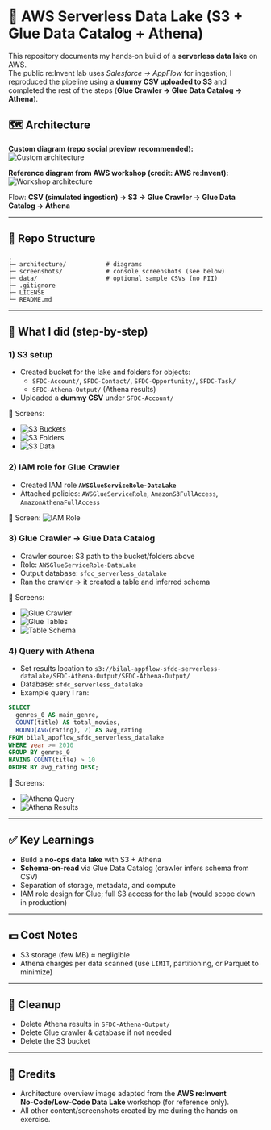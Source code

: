 # 🚀 AWS Serverless Data Lake (S3 + Glue Data Catalog + Athena)

This repository documents my hands‑on build of a **serverless data lake** on AWS.  
The public re:Invent lab uses *Salesforce → AppFlow* for ingestion; I reproduced the pipeline using a **dummy CSV uploaded to S3** and completed the rest of the steps (**Glue Crawler → Glue Data Catalog → Athena**).

## 🗺️ Architecture

**Custom diagram (repo social preview recommended):**  
![Custom architecture](architecture/custom-architecture.png)

**Reference diagram from AWS workshop (credit: AWS re:Invent):**  
![Workshop architecture](architecture/architecture-workshop.png)

Flow: **CSV (simulated ingestion) → S3 → Glue Crawler → Glue Data Catalog → Athena**

---

## 📂 Repo Structure
```
.
├─ architecture/           # diagrams
├─ screenshots/            # console screenshots (see below)
├─ data/                   # optional sample CSVs (no PII)
├─ .gitignore
├─ LICENSE
└─ README.md
```

---

## 🧪 What I did (step‑by‑step)

### 1) S3 setup
- Created bucket for the lake and folders for objects:
  - `SFDC-Account/`, `SFDC-Contact/`, `SFDC-Opportunity/`, `SFDC-Task/`
  - `SFDC-Athena-Output/` (Athena results)
- Uploaded a **dummy CSV** under `SFDC-Account/`

📸 Screens:
- ![S3 Buckets](screenshots/01_s3_buckets.png)
- ![S3 Folders](screenshots/02_s3_folders.png)
- ![S3 Data](screenshots/03_s3_data.png)

### 2) IAM role for Glue Crawler
- Created IAM role **`AWSGlueServiceRole-DataLake`**
- Attached policies: `AWSGlueServiceRole`, `AmazonS3FullAccess`, `AmazonAthenaFullAccess`

📸 Screen: ![IAM Role](screenshots/00_iam_role.png)

### 3) Glue Crawler → Glue Data Catalog
- Crawler source: S3 path to the bucket/folders above
- Role: `AWSGlueServiceRole-DataLake`
- Output database: `sfdc_serverless_datalake`
- Ran the crawler → it created a table and inferred schema

📸 Screens:
- ![Glue Crawler](screenshots/04_glue_crawler.png)
- ![Glue Tables](screenshots/05_glue_tables.png)
- ![Table Schema](screenshots/06_table_schema.png)

### 4) Query with Athena
- Set results location to `s3://bilal-appflow-sfdc-serverless-datalake/SFDC-Athena-Output/SFDC-Athena-Output/`
- Database: `sfdc_serverless_datalake`
- Example query I ran:
```sql
SELECT
  genres_0 AS main_genre,
  COUNT(title) AS total_movies,
  ROUND(AVG(rating), 2) AS avg_rating
FROM bilal_appflow_sfdc_serverless_datalake
WHERE year >= 2010
GROUP BY genres_0
HAVING COUNT(title) > 10
ORDER BY avg_rating DESC;
```

📸 Screens:
- ![Athena Query](screenshots/07_athena_query.png)
- ![Athena Results](screenshots/08_athena_results.png)

---

## ✅ Key Learnings
- Build a **no‑ops data lake** with S3 + Athena
- **Schema‑on‑read** via Glue Data Catalog (crawler infers schema from CSV)
- Separation of storage, metadata, and compute
- IAM role design for Glue; full S3 access for the lab (would scope down in production)

---

## 💵 Cost Notes
- S3 storage (few MB) ≈ negligible
- Athena charges per data scanned (use `LIMIT`, partitioning, or Parquet to minimize)

---

## 🧹 Cleanup
- Delete Athena results in `SFDC-Athena-Output/`
- Delete Glue crawler & database if not needed
- Delete the S3 bucket

---

## 🔖 Credits
- Architecture overview image adapted from the **AWS re:Invent No‑Code/Low‑Code Data Lake** workshop (for reference only).
- All other content/screenshots created by me during the hands‑on exercise.
